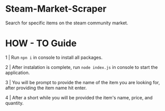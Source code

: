# Steam-Market-Scraper
Search for specific items on the steam community market.

# HOW - TO Guide

1 | Run ```npn i```  in console to install all packages.

2 | After instalation is complete, run ``node index.js`` in console to start the application.

3 | You will be prompt to provide the name of the item you are looking for, after providing the item name hit enter.

4 | After a short while you will be provided the item's name, price, and quantity.
